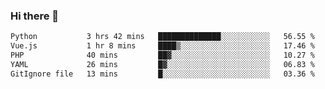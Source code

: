 ### Hi there 👋

<!--START_SECTION:waka-->

```txt
Python           3 hrs 42 mins   ██████████████░░░░░░░░░░░   56.55 %
Vue.js           1 hr 8 mins     ████▒░░░░░░░░░░░░░░░░░░░░   17.46 %
PHP              40 mins         ██▓░░░░░░░░░░░░░░░░░░░░░░   10.27 %
YAML             26 mins         █▓░░░░░░░░░░░░░░░░░░░░░░░   06.83 %
GitIgnore file   13 mins         █░░░░░░░░░░░░░░░░░░░░░░░░   03.36 %
```

<!--END_SECTION:waka-->

<!--
**Jonas-VanHaeken/Jonas-VanHaeken** is a ✨ _special_ ✨ repository because its `README.md` (this file) appears on your GitHub profile.

Here are some ideas to get you started:

- 🔭 I’m currently working on ...
- 🌱 I’m currently learning ...
- 👯 I’m looking to collaborate on ...
- 🤔 I’m looking for help with ...
- 💬 Ask me about ...
- 📫 How to reach me: ...
- 😄 Pronouns: ...
- ⚡ Fun fact: ...
-->

